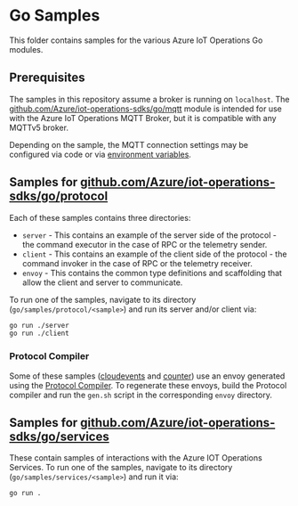 # Go Samples

This folder contains samples for the various Azure IoT Operations Go modules.

## Prerequisites

The samples in this repository assume a broker is running on `localhost`. The
[github.com/Azure/iot-operations-sdks/go/mqtt](../mqtt) module is intended for
use with the Azure IoT Operations MQTT Broker, but it is compatible with any
MQTTv5 broker.

Depending on the sample, the MQTT connection settings may be configured via code
or via [environment variables](../../doc/reference/connection-settings.md).

## Samples for [github.com/Azure/iot-operations-sdks/go/protocol](../protocol)

Each of these samples contains three directories:

-   `server` - This contains an example of the server side of the protocol - the
    command executor in the case of RPC or the telemetry sender.
-   `client` - This contains an example of the client side of the protocol - the
    command invoker in the case of RPC or the telemetry receiver.
-   `envoy` - This contains the common type definitions and scaffolding that
    allow the client and server to communicate.

To run one of the samples, navigate to its directory
(`go/samples/protocol/<sample>`) and run its server and/or client via:

```bash
go run ./server
go run ./client
```

### Protocol Compiler

Some of these samples ([cloudevents](protocol/cloudevents) and
[counter](protocol/counter)) use an envoy generated using the
[Protocol Compiler](../../codegen). To regenerate these envoys, build the
Protocol compiler and run the `gen.sh` script in the corresponding `envoy`
directory.

## Samples for [github.com/Azure/iot-operations-sdks/go/services](../services)

These contain samples of interactions with the Azure IOT Operations Services. To
run one of the samples, navigate to its directory
(`go/samples/services/<sample>`) and run it via:

```bash
go run .
```
